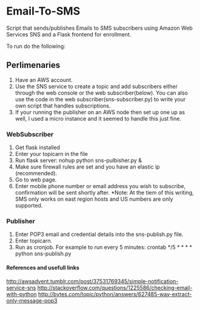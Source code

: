 Email-To-SMS
============

Script that sends/publishes Emails to SMS subscribers using Amazon Web Services SNS and a Flask frontend for enrollment.


To run do the following:

Perlimenaries
--------------

1. Have an AWS account.
2. Use the SNS service to create a topic and add subscribers either through the web console or the web subscriber(below). 
You can also use the code in the web subscriber(sns-subscriber.py) to write your own script that handles subscriptions.
3. If your running the publisher on an AWS node then set up one up as well, I used a micro instance and it seemed to handle this just fine.


### WebSubscriber

1. Get flask installed
2. Enter your topicarn in the file
3. Run flask server: nohup python sns-pulbisher.py &
4. Make sure firewall rules are set and you have an elastic ip (recommended).
5. Go to web page.
6. Enter mobile phone number or email address you wish to subscribe, confirmation will be sent shortly after.
*Note: At the tiem of this writing, SMS only works on east region hosts and US numbers are only supported.

### Publisher

1. Enter POP3 email and credential details into the sns-publish.py file.
2. Enter topicarn.
3. Run as cronjob. For example to run every 5 minutes: crontab */5 * * * * python sns-publish.py


#### References and usefull links

http://awsadvent.tumblr.com/post/37531769345/simple-notification-service-sns
http://stackoverflow.com/questions/1225586/checking-email-with-python
http://bytes.com/topic/python/answers/627485-way-extract-only-message-pop3